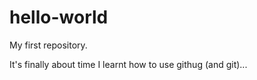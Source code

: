 # hello-world
My first repository.

It's finally about time I learnt how to use githug (and git)...

